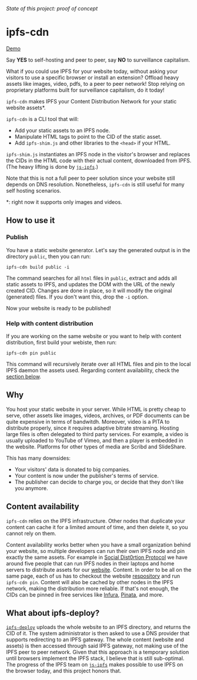 *State of this project: proof of concept*

# ipfs-cdn

[Demo][demo]

Say **YES** to self-hosting and peer to peer, say **NO** to surveillance capitalism.

What if you could use IPFS for your website today, without asking your visitors to use a specific browser or install an extension? Offload heavy assets like images, video, pdfs, to a peer to peer network! Stop relying on proprietary platforms built for surveillance capitalism, do it today!

`ipfs-cdn` makes IPFS your Content Distribution Network for your static website assets\*.

`ipfs-cdn` is a CLI tool that will:
- Add your static assets to an IPFS node.
- Manipulate HTML tags to point to the CID of the static asset.
- Add `ipfs-shim.js` and other libraries to the `<head>` if your HTML.

`ipfs-shim.js` instantiates an IPFS node in the visitor's browser and replaces the CIDs in the HTML code with their actual content, downloaded from IPFS. (The heavy lifting is done by [`js-ipfs`][js-ipfs].)

Note that this is not a full peer to peer solution since your website still depends on DNS resolution. Nonetheless, `ipfs-cdn` is still useful for many self hosting scenarios.

\*: right now it supports only images and videos.

## How to use it

### Publish

You have a static website generator. Let's say the generated output is in the directory `public`, then you can run:

```
ipfs-cdn build public -i
```

The command searches for all `html` files in `public`, extract and adds all static assets to IPFS, and updates the DOM with the URL of the newly created CID. Changes are done in place, so it will modify the original (generated) files. If you don't want this, drop the `-i` option.

Now your website is ready to be published!

### Help with content distribution

If you are working on the same website or you want to help with content distribution, first build your webiste, then run:

```
ipfs-cdn pin public
```

This command will recursively iterate over all HTML files and pin to the local IPFS daemon the assets used. Regarding content availability, check the [section below](#content-availability).

## Why

You host your static website in your server. While HTML is pretty cheap to serve, other assets like images, videos, archives, or PDF documents can be quite expensive in terms of bandwitdh. Moreover, video is a PITA to distribute properly, since it requires adaptive bitrate streaming. Hosting large files is often delegated to third party services. For example, a video is usually uploaded to YouTube of Vimeo, and then a player is embedded in the website. Platforms for other types of media are Scribd and SlideShare.

This has many downsides:

- Your visitors' data is donated to big companies.
- Your content is now under the publisher's terms of service.
- The publisher can decide to charge you, or decide that they don't like you anymore.

## Content availability

`ipfs-cdn` relies on the IPFS infrastructure. Other nodes that duplicate your content can cache it for a limited amount of time, and then delete it, so you cannot rely on them.

Content availability works better when you have a small organization behind your website, so multiple developers can run their own IPFS node and pin exactly the same assets. For example in [Social Dist0rtion Protocol][sdp:github] we have around five people that can run IPFS nodes in their laptops and home servers to distribute assets for our [website][sdp:website]. Content. In order to be all on the same page, each of us has to checkout the website [respository][sdp:website:github] and run `ipfs-cdn pin`. Content will also be cached by other nodes in the IPFS network, making the distribution more reliable. If that's not enough, the CIDs can be pinned in free services like [Infura][infura], [Pinata][pinata], and more.

## What about ipfs-deploy?

[`ipfs-deploy`][ipfs-deploy] uploads the whole website to an IPFS directory, and returns the CID of it. The system administrator is then asked to use a DNS provider that supports redirecting to an IPFS gateway. The whole content (website and assets) is then accessed through said IPFS gateway, not making use of the IPFS peer to peer network. Given that this approach is a temporary solution until browsers implement the IPFS stack, I believe that is still sub-optimal. The progress of the IPFS team on [`js-ipfs`][js-ipfs] makes possible to use IPFS on the browser today, and this project honors that.

[demo]: https://vrde.github.io/ipfs-cdn/demo/
[js-ipfs]: https://github.com/ipfs/js-ipfs/
[sdp:github]: https://github.com/social-dist0rtion-protocol
[sdp:website]: https://www.dist0rtion.com/
[sdp:website:github]: https://github.com/social-dist0rtion-protocol/www-data
[infura]: https://infura.io/
[pinata]: https://pinata.cloud/
[ipfs-deploy]: https://github.com/ipfs-shipyard/ipfs-deploy
